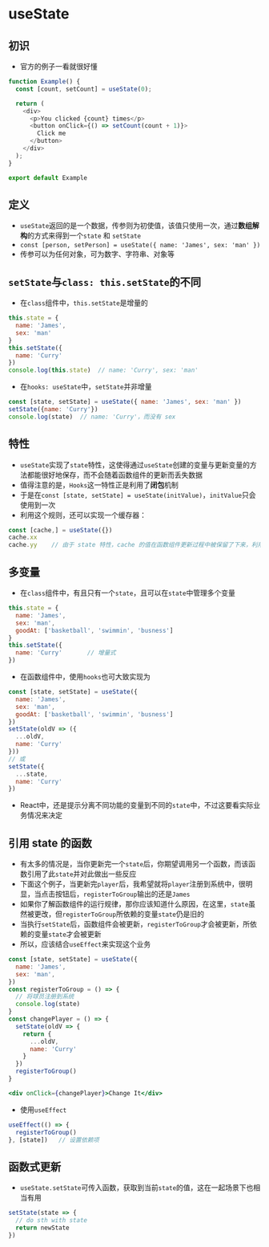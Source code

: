 # useState

## 初识

* 官方的例子一看就很好懂

```js
function Example() {
  const [count, setCount] = useState(0);

  return (
    <div>
      <p>You clicked {count} times</p>
      <button onClick={() => setCount(count + 1)}>
        Click me
      </button>
    </div>
  );
}

export default Example
```


## 定义

* `useState`返回的是一个数据，传参则为初使值，该值只使用一次，通过**数组解构**的方式来得到一个`state` 和 `setState`
* `const [person, setPerson] = useState({ name: 'James', sex: 'man' })`
* 传参可以为任何对象，可为数字、字符串、对象等


## `setState`与`class: this.setState`的不同

* 在`class`组件中，`this.setState`是增量的

```js
this.state = {
  name: 'James',
  sex: 'man'
}
this.setState({
  name: 'Curry'
})
console.log(this.state)  // name: 'Curry', sex: 'man'
```

* 在`hooks: useState`中，`setState`并非增量

```js
const [state, setState] = useState({ name: 'James', sex: 'man' })
setState({name: 'Curry'})
console.log(state)  // name: 'Curry'，而没有 sex
```


## 特性

* `useState`实现了`state`特性，这使得通过`useState`创建的变量与更新变量的方法都能很好地保存，而不会随着函数组件的更新而丢失数据
* 值得注意的是，`Hooks`这一特性正是利用了**闭包**机制  
* 于是在`const [state, setState] = useState(initValue)`，`initValue`只会使用到一次
* 利用这个规则，还可以实现一个缓存器：

```js
const [cache,] = useState({})
cache.xx
cache.yy    // 由于 state 特性，cache 的值在函数组件更新过程中被保留了下来，利用它可以在一些场景下实现一些业务
```


## 多变量

* 在`class`组件中，有且只有一个`state`，且可以在`state`中管理多个变量

```js
this.state = {
  name: 'James',
  sex: 'man',
  goodAt: ['basketball', 'swimmin', 'busness']
}
this.setState({
  name: 'Curry'       // 增量式
})
```

* 在函数组件中，使用`hooks`也可大致实现为

```js
const [state, setState] = useState({
  name: 'James',
  sex: 'man',
  goodAt: ['basketball', 'swimmin', 'busness']
})
setState(oldV => ({
  ...oldV,
  name: 'Curry'
}))
// 或
setState({
  ...state,
  name: 'Curry'
})
```

* React中，还是提示分离不同功能的变量到不同的`state`中，不过这要看实际业务情况来决定


## 引用 state 的函数

* 有太多的情况是，当你更新完一个`state`后，你期望调用另一个函数，而该函数引用了此`state`并对此做出一些反应
* 下面这个例子，当更新完`player`后，我希望就将`player`注册到系统中，很明显，当点击按钮后，`registerToGroup`输出的还是`James`
* 如果你了解函数组件的运行规律，那你应该知道什么原因，在这里，`state`虽然被更改，但`registerToGroup`所依赖的变量`state`仍是旧的
* 当执行`setState`后，函数组件会被更新，`registerToGroup`才会被更新，所依赖的变量`state`才会被更新
* 所以，应该结合`useEffect`来实现这个业务

```jsx
const [state, setState] = useState({
  name: 'James',
  sex: 'man',
})
const registerToGroup = () => {
  // 将球员注册到系统 
  console.log(state)
}
const changePlayer = () => {
  setState(oldV => {
    return {
      ...oldV,
      name: 'Curry'
    }
  })
  registerToGroup()
}

<div onClick={changePlayer}>Change It</div>
```

* 使用`useEffect`

```js
useEffect(() => {
  registerToGroup()
}, [state])   // 设置依赖项
```

## 函数式更新

* `useState.setState`可传入函数，获取到当前`state`的值，这在一起场景下也相当有用

```js
setState(state => {
  // do sth with state
  return newState
})
```
